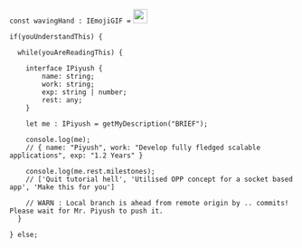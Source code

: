 ``` const wavingHand : IEmojiGIF = ``` <img src="https://raw.githubusercontent.com/41y08h/41y08h/main/wave.gif" width="25px">

```
if(youUnderstandThis) {

  while(youAreReadingThis) {

    interface IPiyush {
        name: string;
        work: string;
        exp: string | number;
        rest: any;
    } 

    let me : IPiyush = getMyDescription("BRIEF");

    console.log(me);
    // { name: "Piyush", work: "Develop fully fledged scalable applications", exp: "1.2 Years" }

    console.log(me.rest.milestones);
    // ['Quit tutorial hell', 'Utilised OPP concept for a socket based app', 'Make this for you']

    // WARN : Local branch is ahead from remote origin by .. commits! Please wait for Mr. Piyush to push it.
  }
  
} else;
```
